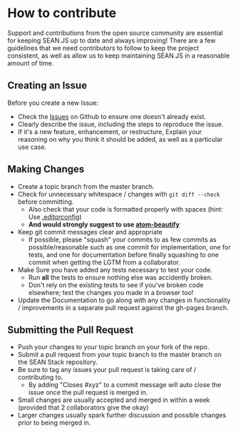 # How to contribute

Support and contributions from the open source community are essential for keeping
SEAN.JS up to date and always improving! There are a few guidelines that we need
contributors to follow to keep the project consistent, as well as allow us to keep
maintaining SEAN.JS in a reasonable amount of time.

## Creating an Issue

Before you create a new Issue:
* Check the [Issues](https://github.com/seanjs-stack/seanjs/issues) on Github to ensure one doesn't already exist.
* Clearly describe the issue, including the steps to reproduce the issue.
* If it's a new feature, enhancement, or restructure, Explain your reasoning on why you think it should be added, as well as a particular use case.

## Making Changes

* Create a topic branch from the master branch.
* Check for unnecessary whitespace / changes with `git diff --check` before committing.
	* Also check that your code is formatted properly with spaces (hint: Use [.editorconfig](http://editorconfig.org/))
	* **And would strongly suggest to use [atom-beautify ](https://atom.io/packages/atom-beautify)**
* Keep git commit messages clear and appropriate
	* If possible, please "squash" your commits to as few commits as possible/reasonable such as one commit for implementation, one for tests, and one for documentation before finally squashing to one commit when getting the LGTM from a collaborator.
* Make Sure you have added any tests necessary to test your code.
	* Run __all__ the tests to ensure nothing else was accidently broken.
	* Don't rely on the existing tests to see if you've broken code elsewhere; test the changes you made in a browser too!
* Update the Documentation to go along with any changes in functionality / improvements in a separate pull request against the gh-pages branch.

## Submitting the Pull Request

* Push your changes to your topic branch on your fork of the repo.
* Submit a pull request from your topic branch to the master branch on the SEAN Stack repository.
* Be sure to tag any issues your pull request is taking care of / contributing to.
	* By adding "Closes #xyz" to a commit message will auto close the issue once the pull request is merged in.
* Small changes are usually accepted and merged in within a week (provided that 2 collaborators give the okay)
* Larger changes usually spark further discussion and possible changes prior to being merged in.
